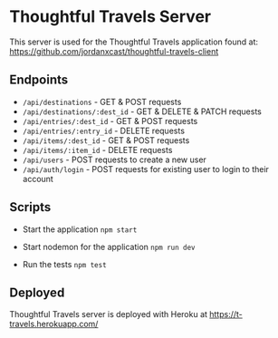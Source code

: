 # Thoughtful Travels Server
This server is used for the Thoughtful Travels application found at: https://github.com/jordanxcast/thoughtful-travels-client

## Endpoints
- `/api/destinations` - GET & POST requests 
- `/api/destinations/:dest_id` - GET & DELETE & PATCH requests
- `/api/entries/:dest_id` - GET & POST requests
- `/api/entries/:entry_id` - DELETE requests
- `/api/items/:dest_id` - GET & POST requests
- `/api/items/:item_id` - DELETE requests
- `/api/users` - POST requests to create a new user
- `/api/auth/login` - POST requests for existing user to login to their account

## Scripts
- Start the application `npm start`

- Start nodemon for the application `npm run dev`

- Run the tests `npm test`

## Deployed 
Thoughtful Travels server is deployed with Heroku at https://t-travels.herokuapp.com/
